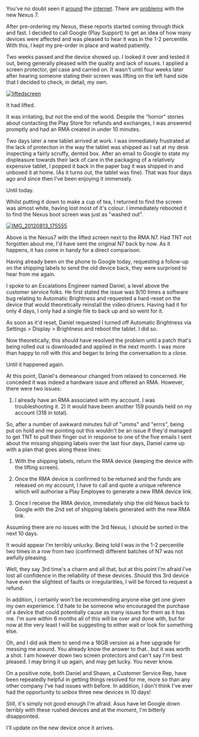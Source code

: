 <!---
title: "From Wows to Woes - Why I won't be recommending a Nexus7 any time soon."
date: "2012-08-13"
categories:
  - "reviews"
tags:
  - "7"
  - "asus"
  - "fault"
  - "google"
  - "n7"
  - "nexus-7"
  - "play-support"
  - "rma"
  - "screen"
  - "spongy-screen"
  - "washed-out"
  - "white-screen"
--->

You've no doubt seen it [around](http://www.youtube.com/watch?v=ok5DTZLq-00) the [internet](http://www.nexustablets.net/forum/nexus-tablet-site-news/650-nexus-7-screen-washout-ghosting-potential-widespread-issue.html). There are [problems](http://www.itechpost.com/articles/3915/20120811/google-nexus-7-top-problems-reported-far.htm) with the new Nexus 7.

After pre-ordering my Nexus, these reports started coming through thick and fast. I decided to call Google (Play Support) to get an idea of how many devices were affected and was pleased to hear it was in the 1-2 percentile. With this, I kept my pre-order in place and waited patiently.

Two weeks passed and the device showed up. I looked it over and tested it out, being generally pleased with the quality and lack of issues. I applied a screen protector, gel case and carried on. It wasn't until four weeks later after hearing someone stating their screen was lifting on the left hand side that I decided to check, in detail, my own.

[![](/wp-content/uploads/2012/08/liftedscreen.png "liftedscreen")](/wp-content/uploads/2012/08/liftedscreen.png)

It had lifted.

It was irritating, but not the end of the world. Despite the "horror" stories about contacting the Play Store for refunds and exchanges, I was answered promptly and had an RMA created in under 10 minutes.

Two days later a new tablet arrived at work. I was immediately frustrated at the lack of protection in the way the tablet was shipped as I sat at my desk inspecting a fairly scruffy, dented box. After an email to Google to state my displeasure towards their lack of care in the packaging of a relatively expensive tablet, I popped it back in the paper bag it was shipped in and unboxed it at home. (As it turns out, the tablet was fine). That was four days ago and since then I've been enjoying it immensely.

Until today.

Whilst putting it down to make a cup of tea, I returned to find the screen was almost white, having lost most of it's colour. I immediately rebooted it to find the Nexus boot screen was just as "washed out".

[![](/wp-content/uploads/2012/08/IMG_20120813_175555-e1344888343496.jpg "IMG_20120813_175555")](/wp-content/uploads/2012/08/IMG_20120813_175555-e1344888343496.jpg)

Above is the Nexus7 with the lifted screen next to the RMA N7. Had TNT not forgotten about me, I'd have sent the original N7 back by now. As it happens, it has come in handy for a direct comparison.

Having already been on the phone to Google today, requesting a follow-up on the shipping labels to send the old device back, they were surprised to hear from me again.

I spoke to an Escalations Engineer named Daniel, a level above the customer service folks. He first stated the issue was 9/10 times a software bug relating to Automatic Brightness and requested a hard-reset on the device that would theoretically reinstall the video drivers. Having had it for only 4 days, I only had a single file to back up and so went for it.

As soon as it'd reset, Daniel requested I turned off Automatic Brightness via Settings > Display > Brightness and reboot the tablet. I did so.

Now theoretically, this should have resolved the problem until a patch that's being rolled out is downloaded and applied in the next month. I was more than happy to roll with this and began to bring the conversation to a close.

Until it happened again.

At this point, Daniel's demeanour changed from relaxed to concerned. He conceded it was indeed a hardware issue and offered an RMA. However, there were two issues:

1) I already have an RMA associated with my account. I was troubleshooting it. 2) It would have been another 159 pounds held on my account (318 in total).

So, after a number of awkward minutes full of "umms" and "errrs", being put on hold and me pointing out this wouldn't be an issue if they'd managed to get TNT to pull their finger out in response to one of the five emails I sent about the missing shipping labels over the last four days, Daniel came up with a plan that goes along these lines:

1) With the shipping labels, return the RMA device (keeping the device with the lifting screen).

2) Once the RMA device is confirmed to be returned and the funds are released on my account, I have to call and quote a unique reference which will authorise a Play Employee to generate a new RMA device link.

3) Once I receive the RMA device, immediately ship the old Nexus back to Google with the 2nd set of shipping labels generated with the new RMA link.

Assuming there are no issues with the 3rd Nexus, I should be sorted in the next 10 days.

It would appear I'm terribly unlucky. Being told I was in the 1-2 percentile two times in a row from two (confirmed) different batches of N7 was not awfully pleasing.

Well, they say 3rd time's a charm and all that, but at this point I'm afraid I've lost all confidence in the reliability of these devices. Should this 3rd device have even the slightest of faults or irregularities, I will be forced to request a refund.

In addition, I certainly won't be recommending anyone else get one given my own experience. I'd hate to be someone who encouraged the purchase of a device that could potentially cause as many issues for them as it has me. I'm sure within 6 months all of this will be over and done with, but for now at the very least I will be suggesting to either wait or look for something else.

Oh, and I did ask them to send me a 16GB version as a free upgrade for messing me around. You already know the answer to that.. but it was worth a shot. I am however down two screen protectors and can't say I'm best pleased. I may bring it up again, and may get lucky. You never know.

On a positive note, both Daniel and Shawn, a Customer Service Rep, have been repeatedly helpful in getting things resolved for me, more so than any other company I've had issues with before. In addition, I don't think I've ever had the opportunity to unbox three new devices in 10 days!

Still, it's simply not good enough I'm afraid. Asus have let Google down terribly with these rushed devices and at the moment, I'm bitterly disappointed.

I'll update on the new device once it arrives.
